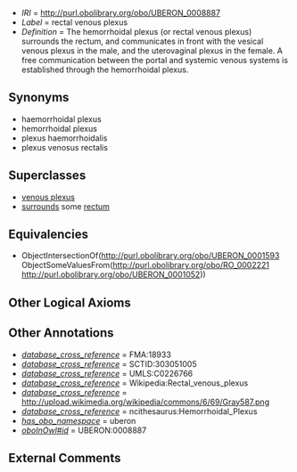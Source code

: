  * *IRI* = http://purl.obolibrary.org/obo/UBERON_0008887
 * *Label* = rectal venous plexus
 * *Definition* = The hemorrhoidal plexus (or rectal venous plexus) surrounds the rectum, and communicates in front with the vesical venous plexus in the male, and the uterovaginal plexus in the female. A free communication between the portal and systemic venous systems is established through the hemorrhoidal plexus.

## Synonyms

 * haemorrhoidal plexus
 * hemorrhoidal plexus
 * plexus haemorrhoidalis
 * plexus venosus rectalis

## Superclasses

 * [venous plexus](../../UBERON/93/UBERON_0001593.md)
 * [surrounds](../../RO/21/RO_0002221.md) some [rectum](../../UBERON/52/UBERON_0001052.md)

## Equivalencies

 * ObjectIntersectionOf(<http://purl.obolibrary.org/obo/UBERON_0001593> ObjectSomeValuesFrom(<http://purl.obolibrary.org/obo/RO_0002221> <http://purl.obolibrary.org/obo/UBERON_0001052>))

## Other Logical Axioms


## Other Annotations

 * *[database_cross_reference](../../ef/oboInOwl#hasDbXref.md)* = FMA:18933
 * *[database_cross_reference](../../ef/oboInOwl#hasDbXref.md)* = SCTID:303051005
 * *[database_cross_reference](../../ef/oboInOwl#hasDbXref.md)* = UMLS:C0226766
 * *[database_cross_reference](../../ef/oboInOwl#hasDbXref.md)* = Wikipedia:Rectal_venous_plexus
 * *[database_cross_reference](../../ef/oboInOwl#hasDbXref.md)* = http://upload.wikimedia.org/wikipedia/commons/6/69/Gray587.png
 * *[database_cross_reference](../../ef/oboInOwl#hasDbXref.md)* = ncithesaurus:Hemorrhoidal_Plexus
 * *[has_obo_namespace](../../ce/oboInOwl#hasOBONamespace.md)* = uberon
 * *[oboInOwl#id](../../id/oboInOwl#id.md)* = UBERON:0008887

## External Comments

